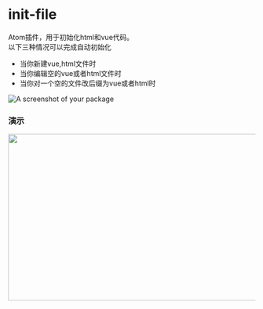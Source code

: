# init-file

Atom插件，用于初始化html和vue代码。    
以下三种情况可以完成自动初始化    
* 当你新建vue,html文件时
* 当你编辑空的vue或者html文件时
* 当你对一个空的文件改后缀为vue或者html时

![A screenshot of your package](https://f.cloud.github.com/assets/69169/2290250/c35d867a-a017-11e3-86be-cd7c5bf3ff9b.gif)

### 演示
<img src="/uploads/default/original/2X/7/7fdffba8b7118b9e2c646f0fe2511728520aa1c0.gif" width="620" height="340">
